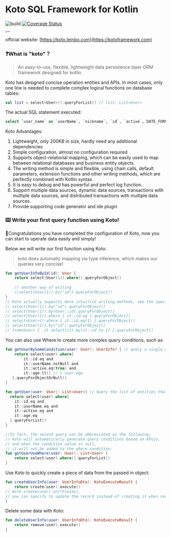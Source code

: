 Koto SQL Framework for Kotlin
=============================

![build](https://github.com/mybatis/mybatis-3/workflows/Java%20CI/badge.svg)
[![Coverage Status](https://coveralls.io/repos/mybatis/mybatis-3/badge.svg?branch=master&service=github)](https://coveralls.io/github/mybatis/mybatis-3?branch=master)

<img src="https://cdn.leinbo.com/assets/images/koto-logo.png" alt="koto" style="zoom: 33%;" />

official website: [https://koto.leinbo.com](https://kotoframework.com)
### ❓What is "koto"？

> An easy-to-use, flexible, lightweight data persistence layer ORM framework designed for kotlin.
>

Koto has designed concise operation entities and APIs. In most cases, only one line is needed to complete complex logical functions on database tables:

```kotlin
val list = select<User>().queryForList() // list: List<User>
```

The actual SQL statement executed:

```sql
select `user_name` as `userName`, `nickname`, `id`, `active`, DATE_FORMAT(`create_time`, '%Y-%m-%d %H:%i:%s') as `createTime`, DATE_FORMAT(`update_time`, '%Y-%m-%d %H:%i:%s') as `updateTime` from user
```

Koto Advantages:

1. Lightweight, only 200KB in size, hardly need any additional dependencies
2. Simple configuration, almost no configuration required
3. Supports object-relational mapping, which can be easily used to map between relational databases and business entity objects.
4. The writing method is simple and flexible, using chain calls, default parameters, extension functions and other writing methods, which are perfectly combined with Kotlin syntax.
5. It is easy to debug and has powerful and perfect log function.
6. Support multiple data sources, dynamic data sources, transactions with multiple data sources, and distributed transactions with multiple data sources.
7. Provide supporting code generator and ide plugin

### ⌨️ Write your first query function using Koto!

🎉Congratulations you have completed the configuration of Koto, now you can start to operate data easily and simply!

Below we will write our first function using Koto:

> koto does automatic mapping via type inference, which makes our queries very concise!

```kotlin
fun getUserInfoById(id): User {
    return select(User(1)).where().queryForObject()
    
    // another way of writing
    //select(User(1)).by("id").queryForObject()
}
// Koto actually supports more intuitive writing methods, see the specific Api documentation for details
// select(User(1)).by("id").queryForObject()
// select(User(1)).by(User::id).queryForObject()
// select(User(1)).where { it::id.eq }.queryForObject()
// select<User>().where { it::id.eq(1) }.queryForObject()
// select(User(1)).by("id").queryForObject()
// from<User> {  it.select(it).by(it::id to 1) }.queryForObject()
```

You can also use Where to create more complex query conditions, such as:

```kotlin
fun getUserBySomeCondition(user: User): UserInfo? { // query a single entity
    return select(user).where{
        it::id.eq and
        it::userName.notNull and
        it::active.eq(true) and
        it::age.lt() // < user.age
   }.queryForObjectOrNull()
}

fun getUser(user: User): List<User>{ // Query the list of entities that meet the condition
  return select(user).where{
    it::id.eq and
    it::userName.eq and
    it::active.eq and
    it::age.eq
  }.queryForList()
}

//In fact, the second query can be abbreviated as the following,
// koto will automatically generate query conditions based on KPojo, 
// and when the condition value is null,
// it will not be added to the where condition:
fun getUserUseWhere(user: User): List<User> {
    return select(user).where().queryForList()
}
```

Use Koto to quickly create a piece of data from the passed in object:

```kotlin
fun createUserInfo(user: UserInfoDto): KotoExecuteResult {
    return create(user).execute()
// With create(user).on(*Fields), 
// you can specify to update the record instead of creating it when certain fields are the same
}
```

Delete some data with Koto:

```kotlin
fun deleteUserInfo(user: UserInfoDto): KotoExecuteResult {
    return remove(user).execute()
}
```
